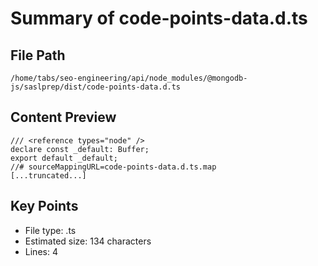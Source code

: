 # Summary of code-points-data.d.ts
  
## File Path
`/home/tabs/seo-engineering/api/node_modules/@mongodb-js/saslprep/dist/code-points-data.d.ts`

## Content Preview
```
/// <reference types="node" />
declare const _default: Buffer;
export default _default;
//# sourceMappingURL=code-points-data.d.ts.map
[...truncated...]
```

## Key Points
- File type: .ts
- Estimated size: 134 characters
- Lines: 4
